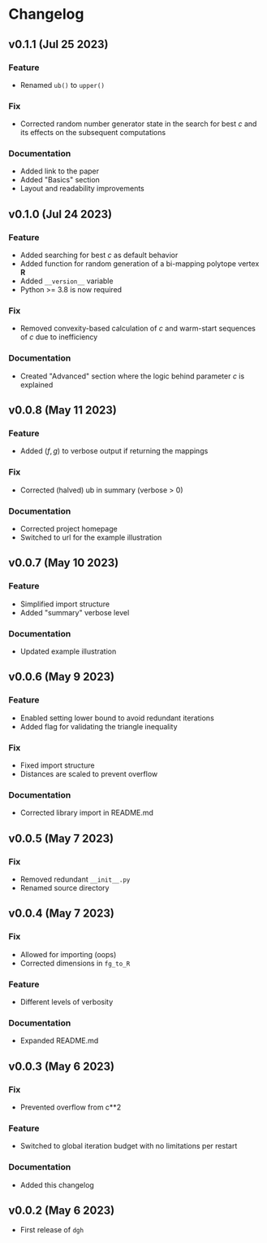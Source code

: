 # Changelog

<!--next-version-placeholder-->
## v0.1.1 (Jul 25 2023)

### Feature

- Renamed `ub()` to `upper()`

### Fix

- Corrected random number generator state in the search for best $c$ and its effects on the subsequent computations

### Documentation

- Added link to the paper
- Added "Basics" section
- Layout and readability improvements

## v0.1.0 (Jul 24 2023)

### Feature

- Added searching for best $c$ as default behavior
- Added function for random generation of a bi-mapping polytope vertex $\mathbf{R}$
- Added `__version__` variable
- Python >= 3.8 is now required

### Fix

- Removed convexity-based calculation of $c$ and warm-start sequences of $c$ due to inefficiency

### Documentation

- Created "Advanced" section where the logic behind parameter $c$ is explained

## v0.0.8 (May 11 2023)

### Feature

- Added $(f, g)$ to verbose output if returning the mappings

### Fix

- Corrected (halved) ub in summary (verbose > 0)

### Documentation

- Corrected project homepage
- Switched to url for the example illustration 

## v0.0.7 (May 10 2023)

### Feature

- Simplified import structure
- Added "summary" verbose level

### Documentation

- Updated example illustration

## v0.0.6 (May 9 2023)

### Feature

- Enabled setting lower bound to avoid redundant iterations
- Added flag for validating the triangle inequality

### Fix

- Fixed import structure
- Distances are scaled to prevent overflow

### Documentation

- Corrected library import in README.md

## v0.0.5 (May 7 2023)

### Fix

- Removed redundant `__init__.py`
- Renamed source directory

## v0.0.4 (May 7 2023)

### Fix

- Allowed for importing (oops)
- Corrected dimensions in `fg_to_R`

### Feature

- Different levels of verbosity

### Documentation

- Expanded README.md

## v0.0.3 (May 6 2023)

### Fix

- Prevented overflow from c**2

### Feature

- Switched to global iteration budget with no limitations per restart

### Documentation

- Added this changelog

## v0.0.2 (May 6 2023)

- First release of `dgh`